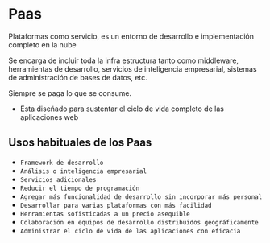 # Paas

Plataformas como servicio, es un entorno de desarrollo e implementación completo en la nube

Se encarga de incluir toda la infra estructura tanto como middleware, herramientas de desarrollo, servicios de inteligencia empresarial, sistemas de administración de bases de datos, etc.

Siempre se paga lo que se consume.

- Esta diseñado para sustentar el ciclo de vida completo de las aplicaciones web

## Usos habituales de los Paas

- `Framework de desarrollo`
- `Análisis o inteligencia empresarial`
- `Servicios adicionales`
- `Reducir el tiempo de programación`
- `Agregar más funcionalidad de desarrollo sin incorporar más personal`
- `Desarrollar para varias plataformas con más facilidad`
- `Herramientas sofisticadas a un precio asequible`
- `Colaboración en equipos de desarrollo distribuidos geográficamente`
- `Administrar el ciclo de vida de las aplicaciones con eficacia`